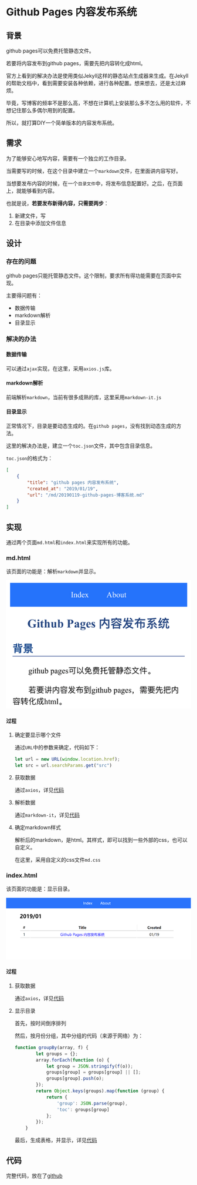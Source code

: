 # Github Pages 内容发布系统

## 背景

github pages可以免费托管静态文件。

若要将内容发布到github pages，需要先把内容转化成html。

官方上看到的解决办法是使用类似Jekyll这样的静态站点生成器来生成。在Jekyll的帮助文档中，看到需要安装各种依赖，进行各种配置。想来想去，还是太过麻烦。

毕竟，写博客的频率不是那么高，不想在计算机上安装那么多不怎么用的软件，不想记住那么多偶尔用到的配置。

所以，就打算DIY一个简单版本的内容发布系统。


## 需求

为了能够安心地写内容，需要有一个独立的工作目录。

当需要写的时候，在这个目录中建立一个`markdown`文件，在里面讲内容写好。

当想要发布内容的时候，在一个`目录文件`中，将发布信息配置好。之后，在页面上，就能够看到内容。

也就是说，**若要发布新得内容，只需要两步**：

1. 新建文件，写
2. 在目录中添加文件信息


## 设计

### 存在的问题

github pages只能托管静态文件。这个限制，要求所有得功能需要在页面中实现。

主要得问题有：

- 数据传输
- markdown解析
- 目录显示


### 解决的办法

#### 数据传输

可以通过`ajax`实现，在这里，采用`axios.js`库。

#### markdown解析

前端解析`markdown`，当前有很多成熟的库，这里采用`markdown-it.js`

#### 目录显示

正常情况下，目录是要动态生成的。在`github pages`，没有找到动态生成的方法。

这里的解决办法是，建立一个`toc.json`文件，其中包含目录信息。

`toc.json`的格式为：

```json
[
    {
        "title": "github pages 内容发布系统",
        "created_at": "2019/01/19",
        "url": "/md/20190119-github-pages-博客系统.md"
    }
]
```

## 实现

通过两个页面`md.html`和`index.html`来实现所有的功能。

### md.html

该页面的功能是：解析`markdown`并显示。

![](/md/static/2019-01-19-11-12-53.png)

#### 过程

1. 确定要显示哪个文件

    通过`URL`中的参数来确定，代码如下：

    ```js
    let url = new URL(window.location.href);
    let src = url.searchParams.get("src")
    ```

1. 获取数据

    通过`axios`，详见[代码](https://github.com/chengbw/chengbw.github.io/blob/master/md.html)

1. 解析数据

    通过`markdown-it`，详见[代码](https://github.com/chengbw/chengbw.github.io/blob/master/md.html)

1. 确定markdown样式

    解析后的markdown，是html。其样式，即可以找到一些外部的css，也可以自定义。

    在这里，采用自定义的css文件`md.css`


### index.html

该页面的功能是：显示目录。

![](/md/static/2019-01-19-11-12-13.png)

#### 过程

1. 获取数据

    通过`axios`，详见[代码](https://github.com/chengbw/chengbw.github.io/blob/master/index.html)

2. 显示目录

    首先，按时间倒序排列
    
    然后，按月份分组，其中分组的代码（来源于网络）为：
    ```js
    function groupBy(array, f) {
            let groups = {};
            array.forEach(function (o) {
                let group = JSON.stringify(f(o));
                groups[group] = groups[group] || [];
                groups[group].push(o);
            });
            return Object.keys(groups).map(function (group) {
                return {
                    'group': JSON.parse(group),
                    'toc': groups[group]
                };
            });
        }
    ```

    最后，生成表格，并显示，详见[代码](https://github.com/chengbw/chengbw.github.io/blob/master/index.html)


## 代码

完整代码，放在了[github](https://github.com/chengbw/chengbw.github.io)